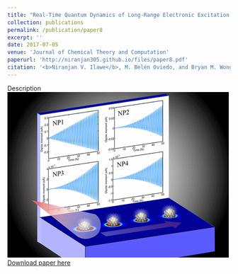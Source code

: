 ```yaml
---
title: "Real-Time Quantum Dynamics of Long-Range Electronic Excitation Transfer in Plasmonic Nanoantennas"
collection: publications
permalink: /publication/paper8
excerpt: ''
date: 2017-07-05
venue: 'Journal of Chemical Theory and Computation'
paperurl: 'http://niranjan305.github.io/files/paper8.pdf'
citation: '<b>Niranjan V. Ilawe</b>, M. Belén Oviedo, and Bryan M. Wong (2017). &quot;Real-Time Quantum Dynamics of Long-Range Electronic Excitation Transfer in Plasmonic Nanoantennas.&quot; <i>Journal of Chemical Theory and Computation</i>. 13, 3442.'
---
```

Description
<br/><img src='/images/paper8.gif'><br/>
[Download paper here](http://niranjan305.github.io/files/paper8.pdf)
